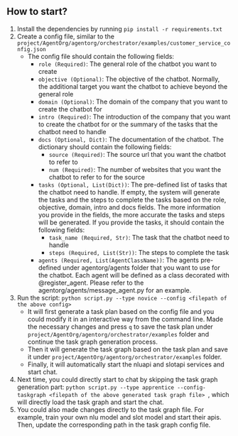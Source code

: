 ## How to start?
1. Install the dependencies by running `pip install -r requirements.txt`
2. Create a config file, similar to the `project/AgentOrg/agentorg/orchestrator/examples/customer_service_config.json`
    * The config file should contain the following fields:
        * `role (Required)`: The general role of the chatbot you want to create
        * `objective (Optional)`: The objective of the chatbot. Normally, the additional target you want the chatbot to achieve beyond the general role
        * `domain (Optional)`: The domain of the company that you want to create the chatbot for
        * `intro (Required)`: The introduction of the company that you want to create the chatbot for or the summary of the tasks that the chatbot need to handle
        * `docs (Optional, Dict)`: The documentation of the chatbot. The dictionary should contain the following fields:
            * `source (Required)`: The source url that you want the chatbot to refer to
            * `num (Required)`: The number of websites that you want the chatbot to refer to for the source
        * `tasks (Optional, List(Dict))`: The pre-defined list of tasks that the chatbot need to handle. If empty, the system will generate the tasks and the steps to complete the tasks based on the role, objective, domain, intro and docs fields. The more information you provide in the fields, the more accurate the tasks and steps will be generated. If you provide the tasks, it should contain the following fields:
            * `task_name (Required, Str)`: The task that the chatbot need to handle
            * `steps (Required, List(Str))`: The steps to complete the task
        * `agents (Required, List(AgentClassName))`: The agents pre-defined under agentorg/agents folder that you want to use for the chatbot. Each agent will be defined as a class decorated with @register_agent. Please refer to the agentorg/agents/message_agent.py for an example.
3. Run the script: `python script.py --type novice --config <filepath of the above config>`
    * It will first generate a task plan based on the config file and you could modify it in an interactive way from the command line. Made the necessary changes and press `q` to save the task plan under `project/AgentOrg/agentorg/orchestrator/examples` folder and continue the task graph generation process.
    * Then it will generate the task graph based on the task plan and save it under `project/AgentOrg/agentorg/orchestrator/examples` folder.
    * Finally, it will automatically start the nluapi and slotapi services and start chat.
4. Next time, you could directly start to chat by skipping the task graph generation part: `python script.py --type apprentice --config-taskgraph <filepath of the above generated task graph file> `, which will directly load the task graph and start the chat.
5. You could also made changes directly to the task graph file. For example, train your own nlu model and slot model and start their apis. Then, update the corresponding path in the task graph config file. 